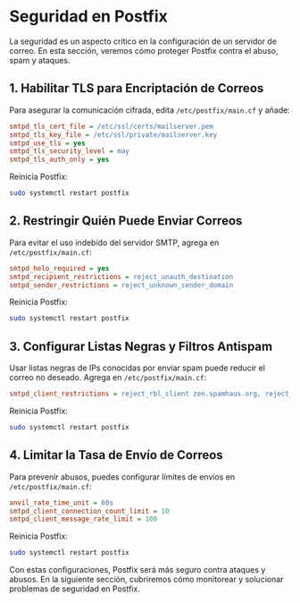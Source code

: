 # Seguridad en Postfix

La seguridad es un aspecto crítico en la configuración de un servidor de correo. En esta sección, veremos cómo proteger Postfix contra el abuso, spam y ataques.

## 1. Habilitar TLS para Encriptación de Correos
Para asegurar la comunicación cifrada, edita `/etc/postfix/main.cf` y añade:
```ini
smtpd_tls_cert_file = /etc/ssl/certs/mailserver.pem
smtpd_tls_key_file = /etc/ssl/private/mailserver.key
smtpd_use_tls = yes
smtpd_tls_security_level = may
smtpd_tls_auth_only = yes
```
Reinicia Postfix:
```bash
sudo systemctl restart postfix
```

## 2. Restringir Quién Puede Enviar Correos
Para evitar el uso indebido del servidor SMTP, agrega en `/etc/postfix/main.cf`:
```ini
smtpd_helo_required = yes
smtpd_recipient_restrictions = reject_unauth_destination
smtpd_sender_restrictions = reject_unknown_sender_domain
```
Reinicia Postfix:
```bash
sudo systemctl restart postfix
```

## 3. Configurar Listas Negras y Filtros Antispam
Usar listas negras de IPs conocidas por enviar spam puede reducir el correo no deseado. Agrega en `/etc/postfix/main.cf`:
```ini
smtpd_client_restrictions = reject_rbl_client zen.spamhaus.org, reject_rbl_client bl.spamcop.net
```
Reinicia Postfix:
```bash
sudo systemctl restart postfix
```

## 4. Limitar la Tasa de Envío de Correos
Para prevenir abusos, puedes configurar límites de envíos en `/etc/postfix/main.cf`:
```ini
anvil_rate_time_unit = 60s
smtpd_client_connection_count_limit = 10
smtpd_client_message_rate_limit = 100
```
Reinicia Postfix:
```bash
sudo systemctl restart postfix
```

Con estas configuraciones, Postfix será más seguro contra ataques y abusos. En la siguiente sección, cubriremos cómo monitorear y solucionar problemas de seguridad en Postfix.
